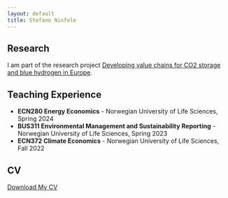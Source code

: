 ```yaml
---
layout: default
title: Stefano Ninfole
---
```


## Research
I am part of the research project [Developing value chains for CO2 storage and blue hydrogen in Europe](https://www.frisch.uio.no/english/projects/?view=project&pid=3174).

## Teaching Experience
- **ECN280 Energy Economics** - Norwegian University of Life Sciences, Spring 2024
- **BUS311 Environmental Management and Sustainability Reporting** - Norwegian University of Life Sciences, Spring 2023
- **ECN372 Climate Economics** - Norwegian University of Life Sciences, Fall 2022

## CV
[Download My CV](Stefano_Ninfole_Resume.pdf)
